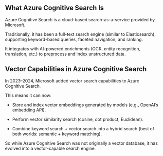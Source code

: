 ## What Azure Cognitive Search Is

Azure Cognitive Search is a cloud-based search-as-a-service provided by Microsoft.

Traditionally, it has been a full-text search engine (similar to Elasticsearch), supporting keyword-based queries, faceted navigation, and ranking.

It integrates with AI-powered enrichments (OCR, entity recognition, translation, etc.) to preprocess and index unstructured data.

## Vector Capabilities in Azure Cognitive Search
In 2023–2024, Microsoft added vector search capabilities to Azure Cognitive Search.

This means it can now:

- Store and index vector embeddings generated by models (e.g., OpenAI’s embedding API).

- Perform vector similarity search (cosine, dot product, Euclidean).

- Combine keyword search + vector search into a hybrid search (best of both worlds: semantic + keyword matching).

So while Azure Cognitive Search was not originally a vector database, it has evolved into a vector-capable search engine.
